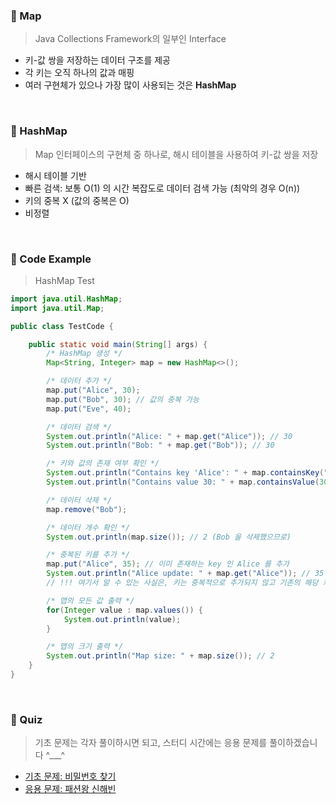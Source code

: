 ### 📌 Map
> Java Collections Framework의 일부인 Interface
* 키-값 쌍을 저장하는 데이터 구조를 제공
* 각 키는 오직 하나의 값과 매핑
* 여러 구현체가 있으나 가장 많이 사용되는 것은 **HashMap**
<br>

### 📌 HashMap
> Map 인터페이스의 구현체 중 하나로, 해시 테이블을 사용하여 키-값 쌍을 저장
* 해시 테이블 기반
* 빠른 검색: 보통 O(1) 의 시간 복잡도로 데이터 검색 가능 (최악의 경우 O(n))
* 키의 중복 X (값의 중복은 O)
* 비정렬
<br>

### 📌 Code Example
> HashMap Test
```java
import java.util.HashMap;
import java.util.Map;

public class TestCode {

    public static void main(String[] args) {
        /* HashMap 생성 */
        Map<String, Integer> map = new HashMap<>();

        /* 데이터 추가 */
        map.put("Alice", 30);
        map.put("Bob", 30); // 값의 중복 가능
        map.put("Eve", 40);

        /* 데이터 검색 */
        System.out.println("Alice: " + map.get("Alice")); // 30
        System.out.println("Bob: " + map.get("Bob")); // 30

        /* 키와 값의 존재 여부 확인 */
        System.out.println("Contains key 'Alice': " + map.containsKey("Alice")); // true
        System.out.println("Contains value 30: " + map.containsValue(30)); // true

        /* 데이터 삭제 */
        map.remove("Bob");

        /* 데이터 개수 확인 */
        System.out.println(map.size()); // 2 (Bob 을 삭제했으므로)

        /* 중복된 키를 추가 */
        map.put("Alice", 35); // 이미 존재하는 key 인 Alice 를 추가
        System.out.println("Alice update: " + map.get("Alice")); // 35
        // !!! 여기서 알 수 있는 사실은, 키는 중복적으로 추가되지 않고 기존의 해당 키가 업데이트 된다는 사실

        /* 맵의 모든 값 출력 */
        for(Integer value : map.values()) {
            System.out.println(value);
        }

        /* 맵의 크기 출력 */
        System.out.println("Map size: " + map.size()); // 2
    }
}
```
<br>

### 📌 Quiz
> 기초 문제는 각자 풀이하시면 되고, 스터디 시간에는 응용 문제를 풀이하겠습니다 ^___^
* [기초 문제: 비밀번호 찾기](https://www.acmicpc.net/problem/17219)
* [응용 문제: 패션왕 신해빈](https://www.acmicpc.net/problem/9375)
